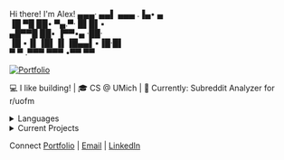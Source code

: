 Hi there! I'm Alex! 
 ▄▄▄· ▄▄▌  ▄▄▄ .▐▄• ▄        
▐█ ▀█ ██•  ▀▄.▀· █▌█▌▪       
▄█▀▀█ ██▪  ▐▀▀▪▄ ·██·        
▐█ ▪▐▌▐█▌▐▌▐█▄▄▌▪▐█·█▌       
 ▀  ▀ .▀▀▀  ▀▀▀ •▀▀ ▀▀ 

[![Portfolio](https://img.shields.io/badge/Portfolio-Visit%20Site-blue)](https://alexcsalinas.github.io/personalsite/)

💻 I like building! | 🎓 CS @ UMich | 🔭 Currently: Subreddit Analyzer for r/uofm

<details>
<summary>Languages</summary>

![C++](https://img.shields.io/badge/C++-00599C?style=flat&logo=cplusplus&logoColor=white)
![Python](https://img.shields.io/badge/Python-3776AB?style=flat&logo=python&logoColor=white)
![Java](https://img.shields.io/badge/Java-007396?style=flat&logo=java&logoColor=white)
![JavaScript](https://img.shields.io/badge/JavaScript-F7DF1E?style=flat&logo=javascript&logoColor=black)
![HTML/CSS](https://img.shields.io/badge/HTML%2FCSS-E34F26?style=flat&logo=html5&logoColor=white)
</details>

<details>
<summary>Current Projects</summary>

- 📊 Subreddit Analyzer: Data visualization tool for r/uofm
- 🌐 [Personal Website](https://alexcsalinas.github.io/personalsite/)
</details>

Connect
[Portfolio](https://alexcsalinas.github.io/personalsite/) | 
[Email](mailto:alexsali@umich.edu) | 
[LinkedIn](https://www.linkedin.com/in/alexandercsalinas)
